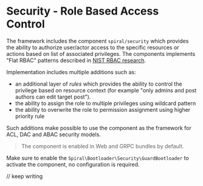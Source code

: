 # Security - Role Based Access Control
The framework includes the component `spiral/security` which provides the ability to authorize user/actor access to the
specific resources or actions based on list of associated privileges. The components implements "Flat RBAC" patterns
described in [NIST RBAC research](https://csrc.nist.gov/projects/role-based-access-control). 

Implementation includes multiple additions such as:
- an additional layer of *rules* which provides the ability to control the privilege based on 
resource context (for example "only admins and post authors can edit target post").
- the ability to assign the role to multiple privileges using wildcard pattern
- the ability to overwrite the role to permission assignment using higher priority rule

Such additions make possible to use the component as the framework for ACL, DAC and ABAC security models.

> The component is enabled in Web and GRPC bundles by default.

Make sure to enable the `Spiral\Bootloader\Security\GuardBootloader` to activate the component, no configuration is 
required.

// keep writing
